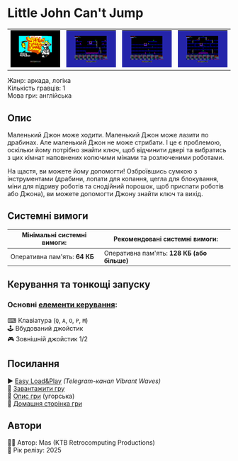 # Little John Can't Jump

| | | | |
| --- | --- | --- | --- |
|![screen1](screenshots/scrn_little-john-cj_01.png)|![screen2](screenshots/scrn_little-john-cj_02.png)|![screen3](screenshots/scrn_little-john-cj_03.png)|![screen4](screenshots/scrn_little-john-cj_04.png)|

Жанр: аркада, логіка  
Кількість гравців: 1  
Мова гри: англійська  

## Опис

Маленький Джон може ходити. Маленький Джон може лазити по драбинах. Але маленький Джон не може стрибати. І це є проблемою, оскільки йому потрібно знайти ключ, щоб відчинити двері та вибратись з цих кімнат наповнених колючими мінами та розлюченими роботами.

На щастя, ви можете йому допомогти! Озброївшись сумкою з інструментами (драбини, лопати для копання, цегла для блокування, міни для підриву роботів та снодійний порошок, щоб приспати роботів або Джона), ви можете допомогти Джону знайти ключ та вихід.

## Системні вимоги

|Мінімальні системні вимоги:|Рекомендовані системні вимоги:|
|---------------------------|------------------------------|
|Оперативна пам'ять: **64 КБ**|Оперативна пам'ять: **128 КБ (або більше)**|  

## Керування та тонкощі запуску
### Основні [елементи керування](../../controllers.md):
⌨ Клавіатура (`Q`, `A`, `O`, `P`, `M`)  
🕹 Вбудований джойстик  
🎮 Зовнішній джойстик 1/2

## Посилання

▶ [Easy Load&Play](https://t.me/EP128k_Load_n_Play/943) *(Telegram-канал Vibrant Waves)*  
💾 [Завантажити гру](https://www.ep128.hu/Ep_Games/Prg/Little_John_Cant_Jump.rar)  
📃 [Опис гри]() (угорська)  
🏡 [Домашня сторінка гри](https://ktbproductions.itch.io/enterprise-games)

## Автори
👨‍💻 Автор: Mas (KTB Retrocomputing Productions)  
📅 Рік релізу: 2025  